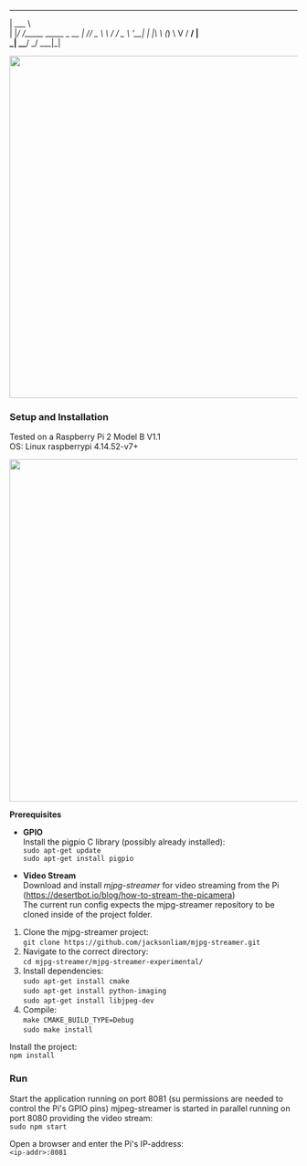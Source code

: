 ______                    
| ___ \                   
| |_/ /_____   _____ _ __ 
|    // _ \ \ / / _ \ '__|
| |\ \ (_) \ V /  __/ |   
\_| \_\___/ \_/ \___|_|   
                          

<img src="https://raw.githubusercontent.com/ynnckth/rover/master/docs/rover.JPG" width="600">

### Setup and Installation
Tested on a Raspberry Pi 2 Model B V1.1  
OS: Linux raspberrypi 4.14.52-v7+

<img src="https://raw.githubusercontent.com/ynnckth/rover/master/docs/setup_schema.png" width="600">


**Prerequisites**

- **GPIO**  
Install the pigpio C library (possibly already installed):  
`sudo apt-get update`  
`sudo apt-get install pigpio`    

- **Video Stream**  
Download and install *mjpg-streamer* for video streaming from the Pi (https://desertbot.io/blog/how-to-stream-the-picamera)  
The current run config expects the mjpg-streamer repository to be cloned inside of the project folder.  

1. Clone the mjpg-streamer project:   
`git clone https://github.com/jacksonliam/mjpg-streamer.git`
2. Navigate to the correct directory:   
`cd mjpg-streamer/mjpg-streamer-experimental/`
3. Install dependencies:  
`sudo apt-get install cmake`  
`sudo apt-get install python-imaging`  
`sudo apt-get install libjpeg-dev`  
4. Compile:  
`make CMAKE_BUILD_TYPE=Debug`  
`sudo make install`


Install the project:  
`npm install`

### Run
Start the application running on port 8081 (su permissions are needed to control the Pi's GPIO pins)
mjpeg-streamer is started in parallel running on port 8080 providing the video stream:  
`sudo npm start`  

Open a browser and enter the Pi's IP-address:  
`<ip-addr>:8081`
